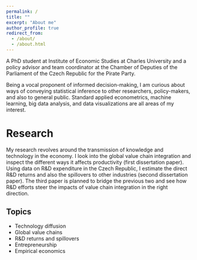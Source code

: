 ```yaml
---
permalink: /
title: ""
excerpt: "About me"
author_profile: true
redirect_from: 
  - /about/
  - /about.html
---
```


A PhD student at Institute of Economic Studies at Charles University and a policy advisor and team coordinator at the Chamber of Deputies of the Parliament of the Czech Republic for the Pirate Party. 

Being a vocal proponent of informed decision-making, I am curious about ways of conveying statistical inference to other researchers, policy-makers, and also to general public. Standard applied econometrics, machine learning, big data analysis, and data visualizations are all areas of my interest.

Research
======
My research revolves around the transmission of knowledge and technology in the economy. I look into the global value chain integration and inspect the different ways it affects productivity (first dissertation paper). Using data on R&D expenditure in the Czech Republic, I estimate the direct R&D returns and also the spillovers to other industries (second dissertation paper). The third paper is planned to bridge the previous two and see how R&D efforts steer the impacts of value chain integration in the right direction.

Topics
------
- Technology diffusion
- Global value chains
- R&D returns and spillovers
- Entrepreneurship
- Empirical economics

